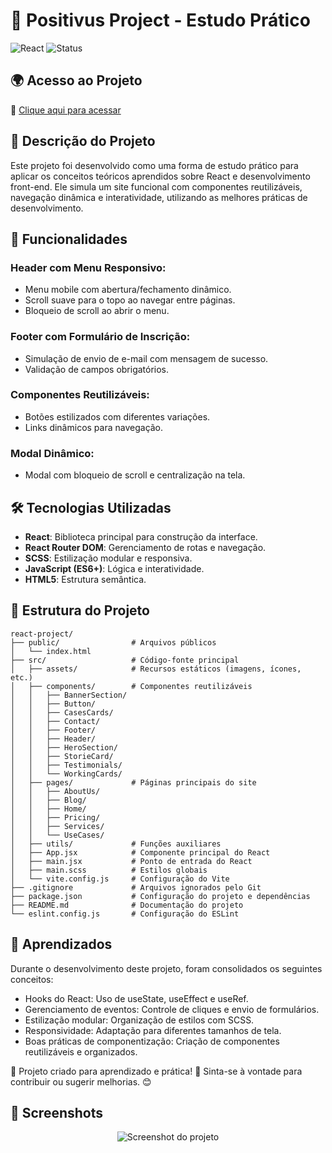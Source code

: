 # 🚀 Positivus Project - Estudo Prático

<img alt="React" src="https://img.shields.io/badge/React-18.2.0-blue?style=for-the-badge&amp;logo=react">

<img alt="Status" src="https://img.shields.io/badge/Status-Finalizado-brightgreen?style=for-the-badge">

## 🌍 Acesso ao Projeto

🔗 [Clique aqui para acessar](https://positivus-project-flame.vercel.app/)

## 📱 Descrição do Projeto

Este projeto foi desenvolvido como uma forma de estudo prático para aplicar os conceitos teóricos aprendidos sobre React e desenvolvimento front-end. Ele simula um site funcional com componentes reutilizáveis, navegação dinâmica e interatividade, utilizando as melhores práticas de desenvolvimento.

## 📌 Funcionalidades

### Header com Menu Responsivo:
- Menu mobile com abertura/fechamento dinâmico.
- Scroll suave para o topo ao navegar entre páginas.
- Bloqueio de scroll ao abrir o menu.

### Footer com Formulário de Inscrição:
- Simulação de envio de e-mail com mensagem de sucesso.
- Validação de campos obrigatórios.

### Componentes Reutilizáveis:
- Botões estilizados com diferentes variações.
- Links dinâmicos para navegação.

### Modal Dinâmico:
- Modal com bloqueio de scroll e centralização na tela.

## 🛠️ Tecnologias Utilizadas
- **React**: Biblioteca principal para construção da interface.
- **React Router DOM**: Gerenciamento de rotas e navegação.
- **SCSS**: Estilização modular e responsiva.
- **JavaScript (ES6+)**: Lógica e interatividade.
- **HTML5**: Estrutura semântica.

## 📂 Estrutura do Projeto

```
react-project/
├── public/                # Arquivos públicos
│   └── index.html
├── src/                   # Código-fonte principal
│   ├── assets/            # Recursos estáticos (imagens, ícones, etc.)
│   ├── components/        # Componentes reutilizáveis
│   │   ├── BannerSection/
│   │   ├── Button/
│   │   ├── CasesCards/
│   │   ├── Contact/
│   │   ├── Footer/
│   │   ├── Header/
│   │   ├── HeroSection/
│   │   ├── StorieCard/
│   │   ├── Testimonials/
│   │   └── WorkingCards/
│   ├── pages/             # Páginas principais do site
│   │   ├── AboutUs/
│   │   ├── Blog/
│   │   ├── Home/
│   │   ├── Pricing/
│   │   ├── Services/
│   │   └── UseCases/
│   ├── utils/             # Funções auxiliares
│   ├── App.jsx            # Componente principal do React
│   ├── main.jsx           # Ponto de entrada do React
│   ├── main.scss          # Estilos globais
│   └── vite.config.js     # Configuração do Vite
├── .gitignore             # Arquivos ignorados pelo Git
├── package.json           # Configuração do projeto e dependências
├── README.md              # Documentação do projeto
└── eslint.config.js       # Configuração do ESLint
```

## 🧩 Aprendizados
Durante o desenvolvimento deste projeto, foram consolidados os seguintes conceitos:

- Hooks do React: Uso de useState, useEffect e useRef.
- Gerenciamento de eventos: Controle de cliques e envio de formulários.
- Estilização modular: Organização de estilos com SCSS.
- Responsividade: Adaptação para diferentes tamanhos de tela.
- Boas práticas de componentização: Criação de componentes reutilizáveis e organizados.

🔹 Projeto criado para aprendizado e prática! 🚀 Sinta-se à vontade para contribuir ou sugerir melhorias. 😊

## 📸 Screenshots

<p align="center">
  <img src="https://github.com/user-attachments/assets/a274cbfa-fa5e-44bc-81a9-b3cc7c6170d7" alt="Screenshot do projeto">
</p>

